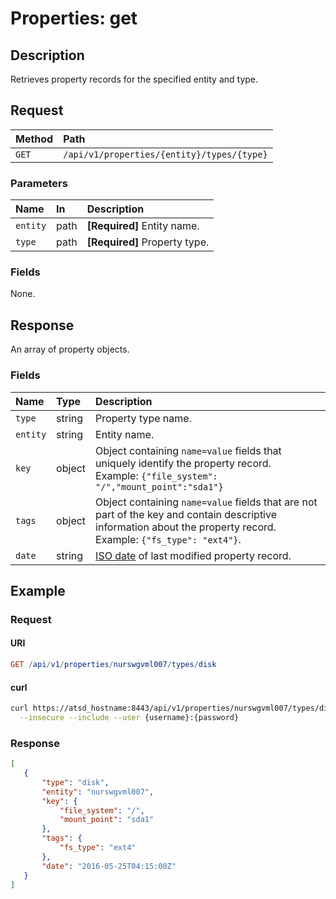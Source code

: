 # Properties: get

## Description

Retrieves property records for the specified entity and type.

## Request

| **Method** | **Path** |
|:---|:---|
| `GET` | `/api/v1/properties/{entity}/types/{type}` |

### Parameters

| **Name** | **In** | **Description** |
|:---|:---|:---|
| `entity` | path | **[Required]** Entity name. |
| `type` | path | **[Required]** Property type. |

### Fields

None.

## Response

An array of property objects.

### Fields

| **Name**  | **Type** | **Description**  |
|:---|:---|:---|
| `type` | string | Property type name. |
| `entity` |string | Entity name. |
| `key` | object | Object containing `name=value` fields that uniquely identify the property record. <br>Example: `{"file_system": "/","mount_point":"sda1"}`|
| `tags` | object | Object containing `name=value` fields that are not part of the key and contain descriptive information about the property record. <br>Example: `{"fs_type": "ext4"}`. |
| `date` | string | [ISO date](../../../shared/date-format.md#supported-formats) of last modified property record. |

## Example

### Request

#### URI

```elm
GET /api/v1/properties/nurswgvml007/types/disk
```

#### curl

```bash
curl https://atsd_hostname:8443/api/v1/properties/nurswgvml007/types/disk \
  --insecure --include --user {username}:{password}
```

### Response

```json
[
   {
       "type": "disk",
       "entity": "nurswgvml007",
       "key": {
           "file_system": "/",
           "mount_point": "sda1"
       },
       "tags": {
           "fs_type": "ext4"
       },
       "date": "2016-05-25T04:15:00Z"
   }
]
```
